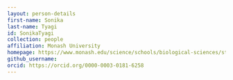 ```yaml
---
layout: person-details
first-name: Sonika
last-name: Tyagi
id: SonikaTyagi
collection: people
affiliation: Monash University
homepage: https://www.monash.edu/science/schools/biological-sciences/staff2/sonika-tyagi
github_username: 
orcid: https://orcid.org/0000-0003-0181-6258
---
```





